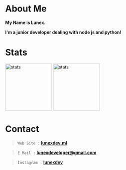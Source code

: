 # About Me

**My Name is Lunex.**

**I'm a junior developer dealing with node js and python!**

#  Stats

<img src="https://github-readme-stats.vercel.app/api?username=lunexdev&show_icons=true&theme=react" width="%100" height="150px" alt="stats"/>
<img src="https://github-readme-stats.vercel.app/api/top-langs/?username=lunexdev&theme=react&layout=compact" width="%100" height="150px" alt="stats"/>

# Contact

> `Web Site :`   **[lunexdev.ml](https:/lunexdev.ml)**

> `E Mail :`  **lunexdeveloper@gmail.com**

> `İnstagram :`  **[lunexdev](https://instagram.com/lunexdev)**

